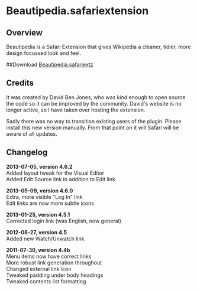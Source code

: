Beautipedia.safariextension
===========================

## Overview

Beautipedia is a Safari Extension that gives Wikipedia a cleaner, tidier, more design focussed look and feel.

##Download
[Beautipedia.safariextz](http://www.gingerbeardman.com/safari/Beautipedia.safariextz)

## Credits

It was created by David Ben Jones, who was kind enough to open source the code so it can be improved by the community. David's website is no longer active, so I have taken over hosting the extension. 

Sadly there was no way to transition existing users of the plugin. Please install this new version manually. From that point on it will Safari will be aware of all updates.

## Changelog

**2013-07-05, version 4.6.2**  
Added layout tweak for the Visual Editor  
Added Edit Source link in addition to Edit link  

**2013-05-09, version 4.6.0**  
Extra, more visible "Log In" link  
Edit links are now more subtle icons  

**2013-01-25, version 4.5.1**  
Corrected login link (was English, now general)  

**2012-08-27, version 4.5**  
Added new Watch/Unwatch link  

**2011-07-30, version 4.4b**  
Menu items now have correct links  
More robust link generation throughout  
Changed external link icon  
Tweaked padding under body headings  
Tweaked contents list formatting  
